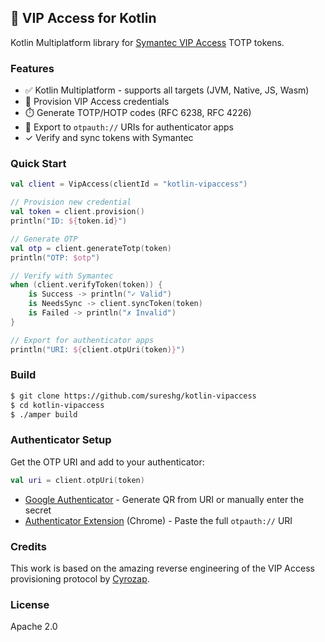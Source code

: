 ## 🔐 VIP Access for Kotlin

Kotlin Multiplatform library for [Symantec VIP Access](https://vip.symantec.com/) TOTP tokens.

### Features

- ✅ Kotlin Multiplatform - supports all targets (JVM, Native, JS, Wasm)
- 🔑 Provision VIP Access credentials
- ⏱️ Generate TOTP/HOTP codes (RFC 6238, RFC 4226)
- 🔗 Export to `otpauth://` URIs for authenticator apps
- ✓ Verify and sync tokens with Symantec

### Quick Start

```kotlin
val client = VipAccess(clientId = "kotlin-vipaccess")

// Provision new credential
val token = client.provision()
println("ID: ${token.id}")

// Generate OTP
val otp = client.generateTotp(token)
println("OTP: $otp")

// Verify with Symantec
when (client.verifyToken(token)) {
    is Success -> println("✓ Valid")
    is NeedsSync -> client.syncToken(token)
    is Failed -> println("✗ Invalid")
}

// Export for authenticator apps
println("URI: ${client.otpUri(token)}")
```

### Build

```bash
$ git clone https://github.com/sureshg/kotlin-vipaccess
$ cd kotlin-vipaccess
$ ./amper build
```

### Authenticator Setup

Get the OTP URI and add to your authenticator:

```kotlin
val uri = client.otpUri(token)
```

- [Google Authenticator](https://github.com/google/google-authenticator-android) - Generate QR from URI or manually
  enter the secret
- [Authenticator Extension](https://github.com/Authenticator-Extension/Authenticator) (Chrome) - Paste the full
  `otpauth://` URI

### Credits

This work is based on the amazing reverse engineering of the VIP Access provisioning protocol
by [Cyrozap](https://www.cyrozap.com/2014/09/29/reversing-the-symantec-vip-access-provisioning-protocol/).

### License

Apache 2.0